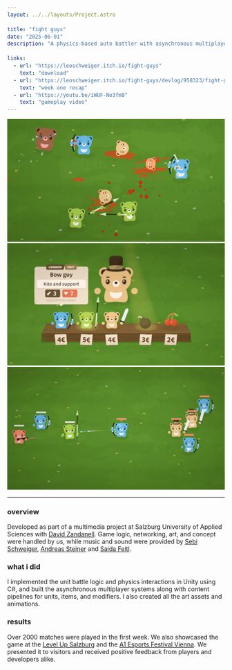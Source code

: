 ```yaml
---
layout: ../../layouts/Project.astro

title: "fight guys"
date: "2025-06-01"
description: "A physics-based auto battler with asynchronous multiplayer matches. Players build teams of up to five units that fight automatically using physics-driven interactions. Units can be modified with items, potions, and stat upgrades."

links:
  - url: "https://leoschweiger.itch.io/fight-guys"
    text: "download"
  - url: "https://leoschweiger.itch.io/fight-guys/devlog/958323/fight-guys-021-patch-notes"
    text: "week one recap"
  - url: "https://youtu.be/iWUF-No3fm8"
    text: "gameplay video"
---
```


![](../../media/projects/fight-guys_0.webp)
![](../../media/projects/fight-guys_1_keep.webp)
![](../../media/projects/fight-guys_2.webp)

---

### overview
Developed as part of a multimedia project at Salzburg University of Applied Sciences with [David Zandanell](https://portfolio.fh-salzburg.ac.at/users/david-thomas-zandanell). Game logic, networking, art, and concept were handled by us, while music and sound were provided by [Sebi Schweiger](https://www.schweigersebi.com/), [Andreas Steiner](https://www.instagram.com/tom.joseph.official/) and [Saida Feitl](https://www.instagram.com/saidaftl).

### what i did
I implemented the unit battle logic and physics interactions in Unity using C#, and built the asynchronous multiplayer systems along with content pipelines for units, items, and modifiers. I also created all the art assets and animations.

### results
Over 2000 matches were played in the first week. We also showcased the game at the [Level Up Salzburg](https://www.levelup-salzburg.at/) and the [A1 Esports Festival Vienna](https://www.a1esports.at/festival/). We presented it to visitors and received positive feedback from players and developers alike.
